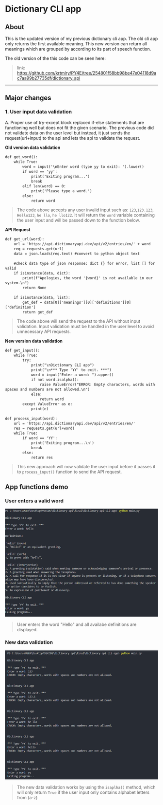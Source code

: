 # Dictionary CLI app

## About
This is the updated version of my previous dictionary cli app. The old cli app only returns the first available meaning. This new version can return all meanings which are grouped by according to its part of speech function.

The old version of the this code can be seen here:
> link: https://github.com/krtmlry/PY4E/tree/254801f58bb98be47e04118d9ac7aa99b27735df/dictionary_api
---
## Major changes
### 1. User input data validation
A. Proper use of try-except block replaced if-else statements that are functioning well but does not fit the given scenario. The previous code did not validate data on the user level but instead, it just sends the request(url+input) to the api and lets the api to validate the request.

**Old version data validation**
```
def get_word():
    while True:
        word = input('\nEnter word (type yy to exit): ').lower()
        if word == 'yy':
            print('Exiting program...')
            break
        elif len(word) == 0:
            print('Please type a word.')
        else:
            return word
```
>The code above accepts any user invalid input such as:
`123`,`123.123`, `Hello123`, `he llo`, `he llo122`.
It will return the `word` variable containing the user input and will be passed down to the function below.

**API Request**
```
def get_url(word):
    url = 'https://api.dictionaryapi.dev/api/v2/entries/en/' + word
    req = requests.get(url)
    data = json.loads(req.text) #convert to python object text
    
    #check data type of json response: dict {} for error, list [] for valid
    if isinstance(data, dict):
        print(f"Apologies, the word '{word}' is not available in our system.\n")
        return None

    if isinstance(data, list):
        get_def = data[0]['meanings'][0]['definitions'][0]['definition']
        return get_def
```
> The code above will send the request to the API without input validation. Input validation must be handled in the user level to avoid unnecessary API requests.

**New version data validation**
```
def get_input():
    while True:
        try:
            print("\nDictionary CLI app")
            print("\n*** Type 'YY' to exit. ***")
            word = input("Enter a word: ").upper()
            if not word.isalpha():
                raise ValueError("ERROR: Empty characters, words with spaces and numbers are not allowed.\n")
            else:
                return word
        except ValueError as e:
            print(e)
            
def process_input(word):
    url = 'https://api.dictionaryapi.dev/api/v2/entries/en/'
    res = requests.get(url+word)
    while True:
        if word == 'YY':
            print('Exiting program...\n')
            break
        else:
            return res
```
> This new approach will now validate the user input before it passes it to `process_input()` function to send the API request.

## App functions demo

### User enters a valid word
![new-main-flow](https://github.com/krtmlry/dictionary-api-cli-app/blob/main/img/new-main-flow.png)
> User enters the word "Hello" and all availabe definitions are displayed.

### New data validation
![new-data-validation](https://github.com/krtmlry/dictionary-api-cli-app/blob/main/img/new-datavalidation.png)
> The new data validation works by using the `isaplha()` method, which will only return `True` if the user input only contains alphabet letters from (a-z)

